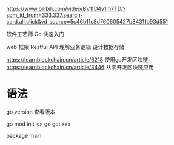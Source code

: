 https://www.bilibili.com/video/BV1fD4y1m7TD/?spm_id_from=333.337.search-card.all.click&vd_source=5c46b11c8d760605427b8431fb93d551

软件工艺师 Go 快速入门

web 框架
Restful API
理解业务逻辑
设计数据存储


https://learnblockchain.cn/article/6218 使用go开发区块链
https://learnblockchain.cn/article/3446 从零开发区块链应用

# 语法
go version 查看版本

go mod init <>
go get xxx

package main